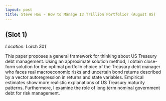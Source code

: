 ```yaml
---
layout: post
title: Steve Hou - How to Manage 13 Trillion Portfolio? (August 05)
---
```

##  (Slot 1)

*Location:* Lorch 301

This paper proposes a general framework for thinking about US Treasury debt management. Using an approximate solution method, I obtain close-form solution for the optimal portfolio choice of the Treasury debt manager who faces real macroeconomic risks and uncertain bond returns described by a vector autoregression in returns and state variables. Empirical estimates show more realistic explanations of US Treasury maturity patterns. Furthermore, I examine the role of long term nominal government debt for risk management. 

